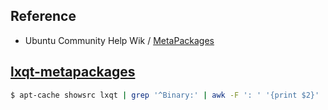 

## Reference

* Ubuntu Community Help Wik / [MetaPackages](https://help.ubuntu.com/community/MetaPackages)


## [lxqt-metapackages](lxqt-metapackages.md)

``` sh
$ apt-cache showsrc lxqt | grep '^Binary:' | awk -F ': ' '{print $2}' | sed 's/, /\n/g' | sort -u | awk '{printf "* [%s](https://packages.ubuntu.com/bionic/%s)\n", $1, $1}' > lxqt-metapackages.md
```
